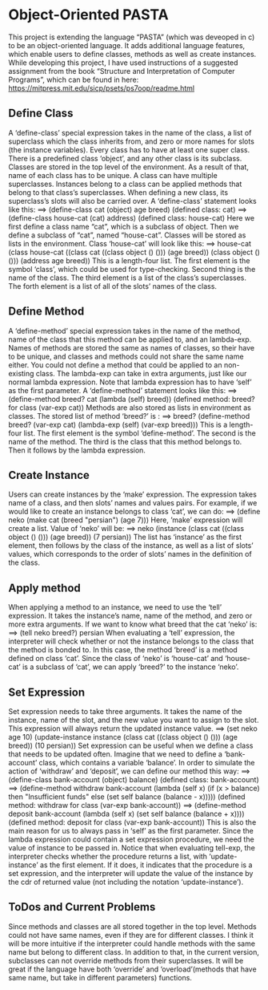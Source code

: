 # Object-Oriented PASTA

This project is extending the language “PASTA” (which was deveoped in c) to be an object-oriented
language. It adds additional language features, which enable users to define classes, methods as
well as create instances. While developing this project, I have used instructions of a suggested
assignment from the book “Structure and Interpretation of Computer Programs”, which can be
found in here: https://mitpress.mit.edu/sicp/psets/ps7oop/readme.html

## Define Class
  A ‘define-class’ special expression takes in the name of the class, a list of superclass
which the class inherits from, and zero or more names for slots (the instance variables). Every
class has to have at least one super class. There is a predefined class ‘object’, and any other class
is its subclass. Classes are stored in the top level of the environment. As a result of that, name of
each class has to be unique. A class can have multiple superclasses. Instances belong to a class
can be applied methods that belong to that class’s superclasses. When defining a new class, its
superclass’s slots will also be carried over.
  A ‘define-class’ statement looks like this:
  ==> (define-class cat (object) age breed)
  (defined class: cat)
  ==> (define-class house-cat (cat) address)
  (defined class: house-cat)
  Here we first define a class name “cat”, which is a subclass of object. Then we define a
subclass of “cat”, named “house-cat”. Classes will be stored as lists in the environment. Class
‘house-cat’ will look like this:
  ==> house-cat
  (class house-cat ((class cat ((class object () ())) (age breed)) (class object () ())) (address age
  breed))
  This is a length-four list. The first element is the symbol ‘class’, which could be used for
type-checking. Second thing is the name of the class. The third element is a list of the class’s
superclasses. The forth element is a list of all of the slots’ names of the class.

## Define Method
  A ‘define-method’ special expression takes in the name of the method, name of the class
that this method can be applied to, and an lambda-exp. Names of methods are stored the same as
names of classes, so their have to be unique, and classes and methods could not share the same
name either. You could not define a method that could be applied to an non-existing class. The
lambda-exp can take in extra arguments, just like our normal lambda expression. Note that
lambda expression has to have ‘self’ as the first parameter.
  A ‘define-method’ statement looks like this:
  ==> (define-method breed? cat (lambda (self) breed))
  (defined method: breed? for class (var-exp cat))
  Methods are also stored as lists in environment as classes. The stored list of method ‘breed?’ is :
  ==> breed?
  (define-method breed? (var-exp cat) (lambda-exp (self) (var-exp breed)))
  This is a length-four list. The first element is the symbol ‘define-method’. The second is
the name of the method. The third is the class that this method belongs to. Then it follows by the
lambda expression.

## Create Instance
  Users can create instances by the ‘make’ expression. The expression takes name of a
class, and then slots’ names and values pairs. For example, if we would like to create an instance
belongs to class ‘cat’, we can do:
  ==> (define neko (make cat (breed "persian") (age 7)))
  Here, ’make’ expression will create a list. Value of ‘neko’ will be:
  ==> neko
  (instance (class cat ((class object () ())) (age breed)) (7 persian))
  The list has ‘instance’ as the first element, then follows by the class of the instance, as well as a
list of slots’ values, which corresponds to the order of slots’ names in the definition of the class.

## Apply method
When applying a method to an instance, we need to use the ‘tell’ expression. It takes the
instance’s name, name of the method, and zero or more extra arguments. If we want to know
what breed that the cat ‘neko’ is:
  ==> (tell neko breed?)
  persian
  When evaluating a ‘tell’ expression, the interpreter will check whether or not the instance
belongs to the class that the method is bonded to. In this case, the method ‘breed’ is a method
defined on class ‘cat’. Since the class of ‘neko’ is ‘house-cat’ and ‘house-cat’ is a subclass of
‘cat’, we can apply ‘breed?’ to the instance ‘neko’.

## Set Expression
Set expression needs to take three arguments. It takes the name of the instance, name of
the slot, and the new value you want to assign to the slot. This expression will always return the
updated instance value.
  ==> (set neko age 10)
  (update-instance instance (class cat ((class object () ())) (age breed)) (10 persian))
  Set expression can be useful when we define a class that needs to be updated often.
Imagine that we need to define a ‘bank-account’ class, which contains a variable ‘balance’. In
order to simulate the action of ‘withdraw’ and ‘deposit’, we can define our method this way:
  ==> (define-class bank-account (object) balance)
  (defined class: bank-account)
  ==> (define-method withdraw bank-account
  (lambda (self x)
  (if (x > balance)
  then "Insufficient funds"
  else (set self balance (balance - x)))))
  (defined method: withdraw for class (var-exp bank-account))
  ==> (define-method deposit bank-account
  (lambda (self x)
  (set self balance (balance + x))))
  (defined method: deposit for class (var-exp bank-account))
  This is also the main reason for us to always pass in ‘self’ as the first parameter. Since the
lambda expression could contain a set expression procedure, we need the value of instance to be
passed in. Notice that when evaluating tell-exp, the interpreter checks whether the procedure
returns a list, with ‘update-instance’ as the first element. If it does, it indicates that the procedure
is a set expression, and the interpreter will update the value of the instance by the cdr of returned
value (not including the notation ‘update-instance’).

## ToDos and Current Problems
  Since methods and classes are all stored together in the top level. Methods could not have
same names, even if they are for different classes. I think it will be more intuitive if the
interpreter could handle methods with the same name but belong to different class. In addition to
that, in the current version, subclasses can not override methods from their superclasses. It will
be great if the language have both ‘override’ and ‘overload’(methods that have same name, but
take in different parameters) functions.
